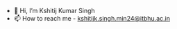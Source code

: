- 👋 Hi, I’m Kshitij Kumar Singh
- 📫 How to reach me - kshitijk.singh.min24@itbhu.ac.in

<!---
rohancodin/rohancodin is a ✨ special ✨ repository because its `README.md` (this file) appears on your GitHub profile.
You can click the Preview link to take a look at your changes.
--->
